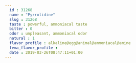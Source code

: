 ```yaml
---
  id : 31268
  name : "Pyrrolidine"
  slug : 31268
  taste : powerful, ammoniacal taste
  bitter : 0
  odor : unpleasant, ammoniacal odor
  natural : 1
  flavor_profile : alkaline@egg@animal@ammoniacal@amine
  fema_flavor_profile : 
  date : 2019-03-26T08:47:11+01:00
---
```



